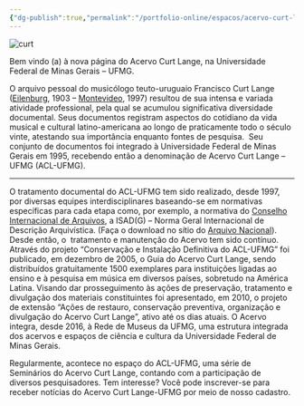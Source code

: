 ```yaml
---
{"dg-publish":true,"permalink":"/portfolio-online/espacos/acervo-curt-lange/","tags":["💼/📍"],"created":"2024-02-14T12:36:18.495-03:00","updated":"2024-02-05T19:10:07.648-03:00"}
---
```



![curt](XX_Anexos/curt.jpg)

Bem vindo (a) à nova página do Acervo Curt Lange, na Universidade Federal de Minas Gerais – UFMG.

O arquivo pessoal do musicólogo teuto-uruguaio Francisco Curt Lange ([Eilenburg](http://www.eilenburg.de/), 1903 – [Montevideo](http://www.montevideo.gub.uy/), 1997) resultou de sua intensa e variada atividade professional, pela qual se acumulou significativa diversidade documental. Seus documentos registram aspectos do cotidiano da vida musical e cultural latino-americana ao longo de praticamente todo o século vinte, atestando sua importância enquanto fontes de pesquisa.  Seu conjunto de documentos foi integrado à Universidade Federal de Minas Gerais em 1995, recebendo então a denominação de Acervo Curt Lange – UFMG (ACL-UFMG).

---

O tratamento documental do ACL-UFMG tem sido realizado, desde 1997, por diversas equipes interdisciplinares baseando-se em normativas específicas para cada etapa como, por exemplo, a normativa do [Conselho Internacional de Arquivos](https://www.ica.org/en), a ISAD(G) – Norma Geral Internacional de Descrição Arquivística. (Faça o download no sítio do [Arquivo Nacional](http://www.arquivonacional.gov.br/)). Desde então, o  tratamento e manutenção do Acervo tem sido contínuo. Através do projeto “Conservação e Instalação Definitiva do ACL-UFMG” foi publicado, em dezembro de 2005, o Guia do Acervo Curt Lange, sendo distribuídos gratuitamente 1500 exemplares para instituições ligadas ao ensino e à pesquisa em música em diversos países, sobretudo na América Latina. Visando dar prosseguimento às ações de preservação, tratamento e divulgação dos materiais constituintes foi apresentado, em 2010, o projeto de extensão “Ações de restauro, conservação preventiva, organização e divulgação do Acervo Curt Lange”, ativo até os dias atuais. O Acervo integra, desde 2016, à Rede de Museus da UFMG, uma estrutura integrada dos acervos e espaços de ciência e cultura da Universidade Federal de Minas Gerais.

Regularmente, acontece no espaço do ACL-UFMG, uma série de Seminários do Acervo Curt Lange, contando com a participação de diversos pesquisadores. Tem interesse? Você pode inscrever-se para receber notícias do Acervo Curt Lange-UFMG por meio de nosso cadastro.
